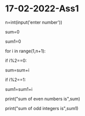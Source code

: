 # 17-02-2022-Ass1
n=int(input('enter number'))

sum=0

sum1=0

for i in range(1,n+1):

if i%2==0:

sum=sum+i

if i%2==1:

sum1=sum1+i

print("sum of even numbers is",sum)

print("sum of odd integers is",sum1)

  
